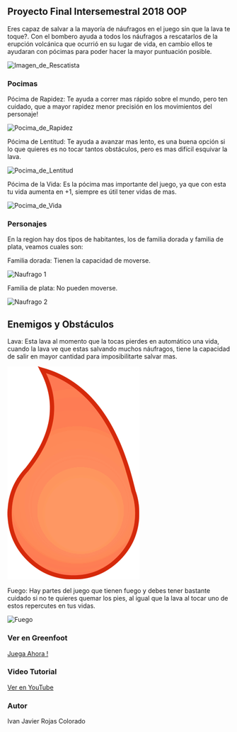 ## Proyecto Final Intersemestral 2018 OOP

Eres capaz de salvar a la mayoría de náufragos en el juego sin que la lava te toque?. Con el bombero ayuda a todos los náufragos a rescatarlos de la erupción volcánica que ocurrió en su lugar de vida, en cambio ellos te ayudaran con pócimas para poder hacer la mayor puntuación posible.

![Imagen_de_Rescatista](http://librodevalores.diftamaulipas.gob.mx/preescolar/alumno/3/actividades/1/img/RESCATISTA.png)


### Pocimas

Pócima de Rapidez: Te ayuda a correr mas rápido sobre el mundo, pero ten cuidado, que a mayor rapidez menor precisión en los movimientos del personaje!

![Pocima_de_Rapidez](https://vignette.wikia.nocookie.net/zelda/images/c/c0/Artwork_Potion_Verte_TWW.png/revision/latest?cb=20131005211109&path-prefix=fr)


Pócima de Lentitud: Te ayuda a avanzar mas lento, es una buena opción si lo que quieres es no tocar tantos obstáculos, pero es mas difícil esquivar la lava.

![Pocima_de_Lentitud](https://vignette.wikia.nocookie.net/zelda/images/b/bd/Pocion_roja_ww.png/revision/latest?cb=20140208191256&path-prefix=es)


Pócima de la Vida: Es la pócima mas importante del juego, ya que con esta tu vida aumenta en +1, siempre es útil tener vidas de mas.

![Pocima_de_Vida](https://www.zeldadungeon.net/wiki/images/6/64/Bottled_Blue_Potion_(TWW).png)


### Personajes

En la region hay dos tipos de habitantes, los de familia dorada y familia de plata, veamos cuales son:

Familia dorada: Tienen la capacidad de moverse.

![Naufrago 1](http://oldcityzip.com/wp-content/uploads/JohnnyCastaway208.png)


Familia de plata: No pueden moverse.

![Naufrago 2](http://guessthemovie.net/data/images/w-castaway.png)


## Enemigos y Obstáculos

Lava: Esta lava al momento que la tocas pierdes en automático una vida, cuando la lava ve que estas salvando muchos náufragos, tiene la capacidad de salir en mayor cantidad para imposibilitarte salvar mas.

![Lava](https://raw.githubusercontent.com/objetos-inter2018/Volcan/master/images/Lava.png)


Fuego: Hay partes del juego que tienen fuego y debes tener bastante cuidado si no te quieres quemar los pies, al igual que la lava al tocar uno de estos repercutes en tus vidas.

![Fuego](https://www.freeiconspng.com/uploads/fire-19.png)


### Ver en Greenfoot
[Juega Ahora !](http://www.greenfoot.org/scenarios/21847)

### Video Tutorial

[Ver en YouTube](https://youtu.be/bDgAJI0i5qs)

### Autor
Ivan Javier Rojas Colorado
